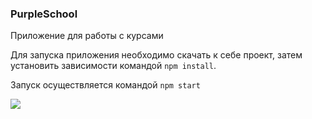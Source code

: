 ### PurpleSchool
Приложение для работы с курсами 

Для запуска приложения необходимо скачать к себе проект, затем установить зависимости командой `npm install`. 

Запуск осуществляется командой `npm start`

![](https://github.com/Captainlomik/reactNative-mobile/blob/master/project.gif)
